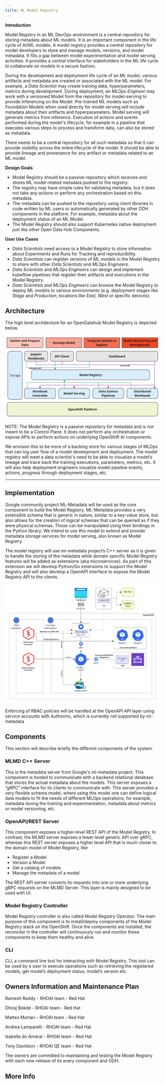 ```yaml
---
title: ML Model Registry
---
```


**Introduction**

Model Registry in an ML DevOps environment is a central repository for storing metadata about ML models.
It is an important component in the life cycle of AI/ML models.
A model registry provides a central repository for model developers to store and manage models, versions, and model metadata.
It fills a gap between model experimentation and model serving activities. It provides a central interface for
stakeholders in the ML life cycle to collaborate on models in a secure fashion.

During the development and deployment life cycle of an ML model, various artifacts and metadata are created or associated with the ML model.
For example, a *Data Scientist* may create training data, hyperparameters, metrics during development.
During deployment, an *MLOps Engineer* may work with a versioned Model from the repository for model-serving to provide Inferencing on the Model.
Pre-trained ML models such as Foundation Models when used directly for model serving will include metadata about their artifacts and hyperparameters.
Model serving will generate metrics from inference.
Execution of actions and events performed during the model's lifecycle, for example in a pipeline that executes various steps to process and transform data, can also be stored as metadata.

There needs to be a central repository for all such metadata so that it can provide visibility across the entire lifecycle of the model.
It should be able to provide lineage and provenance for any artifact or metadata related to an ML model.

**Design Goals**

* Model Registry should be a passive repository which receives and stores ML model related metadata pushed to the registry.
* The registry may have simple rules for validating metadata, but it does not take any actions or perform any orchestration based on this metadata.
* The metadata can be pushed to the repository using client libraries in code written by ML users or automatically generated by other ODH components in the platform.
For example, metadata about the deployment status of an ML Model.
* The Model Registry should also support Kubernetes native deployment just like other Open Data Hub Components.

**User Use Cases**
- *Data Scientists* need access to a Model Registry to store information about Experiments and Runs for Tracking and reproducibility.
- *Data Scientists* can register versions of ML models in the Model Registry to share with other *Data Scientists* and *MLOps Engineers*.
- *Data Scientists* and *MLOps Engineers* can design and implement kubeflow pipelines that register their artifacts and executions in the Model Registry.
- *Data Scientists* and *MLOps Engineers* can browse the Model Registry to deploy ML models to various environments (e.g. deployment stages like *Stage* and *Production*, locations like *East, West* or specific devices).

## Architecture
The high level architecture for an OpenDatahub Model Registry is depicted below.

![image](../images/model_registry_high_level_diagram.jpg)

NOTE: The Model Registry is a passive repository for metadata and is not meant to be a Control Plane. It does not perform any orchestration or expose APIs to perform actions on underlying OpenShift AI components.

We envision this to be more of a backing store for various stages of MLOps that can log user flow of a model development and deployment. The model registry will meet a data scientist's need to be able to visualize a model’s lineage and trace back the training executions, parameters, metrics, etc. It will also help deployment engineers visualize model pipeline events, actions, progress through deployment stages, etc.

------------------------------------------------------------------------------------------------------------------------------

## Implementation

Google community project ML-Metadata will be used as the core component to build the Model Registry. ML-Metadata  provides a very extensible schema that is generic in nature, similar to a key-value store, but also allows for the creation of logical schemas that can be queried as if they were physical schemas. Those can be manipulated using their bindings in the Python library. We intend to use this model to extend and provide metadata storage services for model serving, also known as Model Registry.

The model registry will use ml-metadata project’s C++ server as it is given to handle the storing of the metadata while domain specific Model Registry features will be added as extensions (aka microservices). As part of this extension we will develop Python/Go extensions to support the Model Registry and will also develop a OpenAPI interface to expose the Model Registry API to the clients.

![image](../images/model_registry_architecture_with_%20mlmd_%20server.png)

Enforcing of RBAC policies will be handled at the OpenAPI API layer using service accounts with Authorino, which is currently not supported by ml-metadata

## Components

This section will describe briefly the different components of the system.

### MLMD C++ Server
This is the metadata server from Google's ml-metadata project.  This component is hosted to communicate with a backend relational database that stores the actual metadata about the models. This server exposes a “gRPC” interface for its clients to communicate with. This server provides a very flexible schema model, where using this model one can define logical data models to fit the needs of different MLOps operations, for example, metadata during the training and experimentation, metadata about metrics or model versioning, etc.

### OpenAPI/REST Server
This component exposes a higher-level REST API of the Model Registry. In contrast, the MLMD server exposes a lower level generic API over gRPC, whereas this REST server exposes a higher level API that is much closer to the domain model of Model Registry, like
* Register a Model
* Version a Model
* Get a catalog of models
* Manage the metadata of a model

The REST API server converts its requests into one or more underlying gRPC requests on the MLMD Server. This layer is mainly designed to be used with UI.

### Model Registry Controller
Model Registry controller is also called Model Registry Operator. The main purpose of this component is to install/deploy components of the Model Registry stack on the OpenShift. Once the components are installed, the reconciler in the controller will continuously run and monitor these components to keep them healthy and alive.

### CLI
CLI, a command line tool for interacting with Model Registry. This tool can be used by a user to execute operations such as retrieving the registered models, get model’s deployment status, model’s version etc.

## Owners Information and Maintenance Plan
Ramesh Reddy - RHOAI team - Red Hat

Dhiraj Bokde - RHOAI team - Red Hat

Matteo Mortari - RHOAI team - Red Hat

Andrea Lamparelli - RHOAI team - Red Hat

Isabella do Amaral - RHOAI team - Red Hat

Tony Davidson - RHOAI QE team - Red Hat

The owners are committed to maintaining and testing the Model Registry with each new release of its every component and ODH.

## More Info

